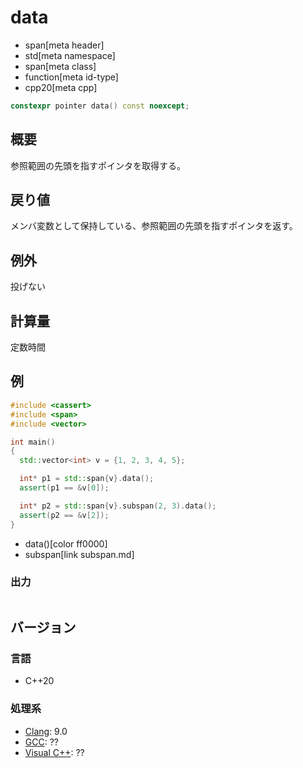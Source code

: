 # data
* span[meta header]
* std[meta namespace]
* span[meta class]
* function[meta id-type]
* cpp20[meta cpp]

```cpp
constexpr pointer data() const noexcept;
```

## 概要
参照範囲の先頭を指すポインタを取得する。


## 戻り値
メンバ変数として保持している、参照範囲の先頭を指すポインタを返す。


## 例外
投げない


## 計算量
定数時間


## 例
```cpp example
#include <cassert>
#include <span>
#include <vector>

int main()
{
  std::vector<int> v = {1, 2, 3, 4, 5};

  int* p1 = std::span{v}.data();
  assert(p1 == &v[0]);

  int* p2 = std::span{v}.subspan(2, 3).data();
  assert(p2 == &v[2]);
}
```
* data()[color ff0000]
* subspan[link subspan.md]

### 出力
```
```

## バージョン
### 言語
- C++20

### 処理系
- [Clang](/implementation.md#clang): 9.0
- [GCC](/implementation.md#gcc): ??
- [Visual C++](/implementation.md#visual_cpp): ??
